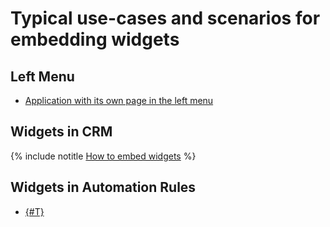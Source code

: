 # Typical use-cases and scenarios for embedding widgets

## Left Menu

- [Application with its own page in the left menu](https://helpdesk.bitrix24.com/courses/index.php?COURSE_ID=268&LESSON_ID=26022&LESSON_PATH=25400.25996.26000.26022)

## Widgets in CRM

{% include notitle [How to embed widgets](../../tutorials/crm/crm-widgets/index.md) %}

## Widgets in Automation Rules

- [{#T}](../../tutorials/bizproc/setting-automation-rule.md)